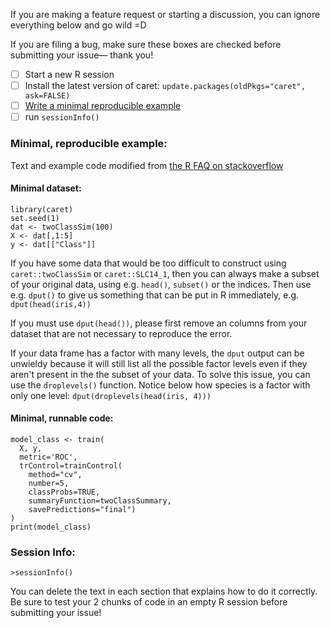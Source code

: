 If you are making a feature request or starting a discussion, you can ignore everything below and go wild =D

If you are filing a bug, make sure these boxes are checked before submitting your issue— thank you!

- [ ] Start a new R session
- [ ] Install the latest version of caret: `update.packages(oldPkgs="caret", ask=FALSE)`
- [ ] [Write a minimal reproducible example](http://stackoverflow.com/a/5963610)
- [ ] run `sessionInfo()`

### Minimal, reproducible example:
Text and example code modified from [the R FAQ on stackoverflow](http://stackoverflow.com/a/5963610)

#### Minimal dataset:
```{R}
library(caret)
set.seed(1)
dat <- twoClassSim(100)
X <- dat[,1:5]
y <- dat[["Class"]]

```
If you have some data that would be too difficult to construct using `caret::twoClassSim` or `caret::SLC14_1`, then you can always make a subset of your original data, using e.g. `head()`, `subset()` or the indices. Then use e.g. `dput()` to give us something that can be put in R immediately, e.g. `dput(head(iris,4))`

If you must use `dput(head())`, please first remove an columns from your dataset that are not necessary to reproduce the error.

If your data frame has a factor with many levels, the `dput` output can be unwieldy because it will still list all the possible factor levels even if they aren't present in the the subset of your data. To solve this issue, you can use the `droplevels()` function. Notice below how species is a factor with only one level: `dput(droplevels(head(iris, 4)))`

#### Minimal, runnable code:
```{R}
model_class <- train(
  X, y, 
  metric='ROC',
  trControl=trainControl(
    method="cv", 
    number=5,
    classProbs=TRUE, 
    summaryFunction=twoClassSummary,
    savePredictions="final")
)
print(model_class)
```

### Session Info:
```{R}
>sessionInfo()

```

You can delete the text in each section that explains how to do it correctly.
Be sure to test your 2 chunks of code in an empty R session before submitting your issue!